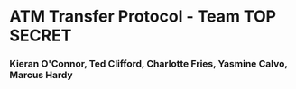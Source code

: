 # ATM Transfer Protocol - Team TOP SECRET
### Kieran O'Connor, Ted Clifford, Charlotte Fries, Yasmine Calvo, Marcus Hardy

